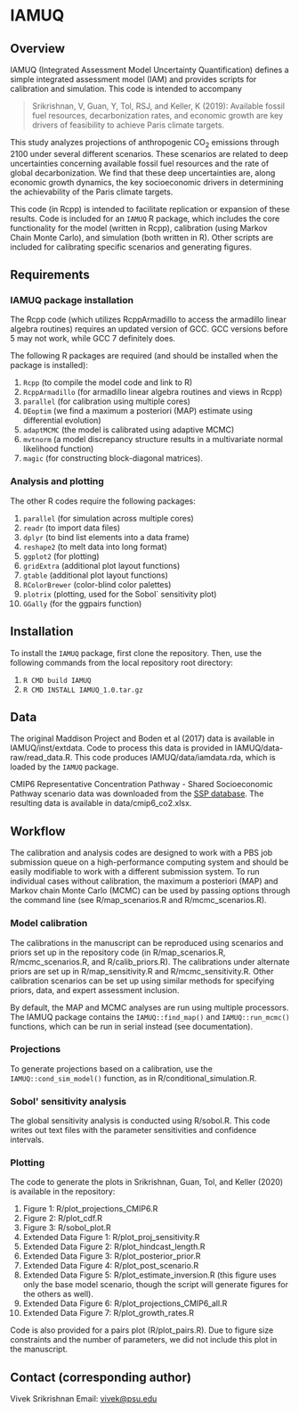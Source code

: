 # IAMUQ

## Overview

IAMUQ (Integrated Assessment Model Uncertainty Quantification) defines a simple integrated assessment model (IAM) and provides scripts for calibration and simulation. This code is intended to accompany 
>Srikrishnan, V,  Guan, Y, Tol, RSJ, and Keller, K (2019): Available fossil fuel resources, decarbonization rates, and economic growth  are key drivers of feasibility to achieve Paris climate targets.

This study analyzes projections of anthropogenic CO<sub>2</sub> emissions through 2100 under several different scenarios. These scenarios are related to deep uncertainties concerning available fossil fuel resources and the rate of global decarbonization. We find that these deep uncertainties are, along economic growth dynamics, the key socioeconomic drivers in determining the achievability of the Paris climate targets.

This code (in Rcpp) is intended to facilitate replication or expansion of these results. Code is included for an `IAMUQ` R package, which includes the core functionality for the model (written in Rcpp), calibration (using Markov Chain Monte Carlo), and simulation (both written in R). Other scripts are included for calibrating specific scenarios and generating figures.

## Requirements

### IAMUQ package installation

The Rcpp code (which utilizes RcppArmadillo to access the armadillo linear algebra routines) requires an updated version of GCC. GCC versions before 5 may not work, while GCC 7 definitely does. 

The following R packages are required (and should be installed when the package is installed):

1. `Rcpp` (to compile the model code and link to R)
2. `RcppArmadillo` (for armadillo linear algebra routines and views in Rcpp)
3. `parallel` (for calibration using multiple cores)
4. `DEoptim` (we find a maximum a posteriori (MAP) estimate using differential evolution)
5. `adaptMCMC` (the model is calibrated using adaptive MCMC)
6. `mvtnorm` (a model discrepancy structure results in a multivariate normal likelihood function)
7. `magic` (for constructing block-diagonal matrices).

### Analysis and plotting

The other R codes require the following packages:

1. `parallel` (for simulation across multiple cores)
2. `readr` (to import data files)
3. `dplyr` (to bind list elements into a data frame)
4. `reshape2` (to melt data into long format)
5. `ggplot2` (for plotting)
6. `gridExtra` (additional plot layout functions)
7. `gtable` (additional plot layout functions)
8. `RColorBrewer` (color-blind color palettes)
9. `plotrix` (plotting, used for the Sobol` sensitivity plot)
10. `GGally` (for the ggpairs function)

## Installation

To install the `IAMUQ` package, first clone the repository. Then, use the following commands from the local repository root directory:

1. `R CMD build IAMUQ`
2. `R CMD INSTALL IAMUQ_1.0.tar.gz`

## Data

The original Maddison Project and Boden et al (2017) data is available in IAMUQ/inst/extdata. Code to process this data is provided in IAMUQ/data-raw/read_data.R. This code produces IAMUQ/data/iamdata.rda, which is loaded by the `IAMUQ` package.

CMIP6 Representative Concentration Pathway - Shared Socioeconomic Pathway scenario data was downloaded from the [SSP database](https://tntcat.iiasa.ac.at/SspDb/dsd). The resulting data is available in data/cmip6_co2.xlsx.

## Workflow

The calibration and analysis codes are designed to work with a PBS job submission queue on a high-performance computing system and should be easily modifiable to work with a different submission system. To run individual cases without calibration, the maximum a posteriori (MAP) and Markov chain Monte Carlo (MCMC) can be used by passing options through the command line (see R/map_scenarios.R and R/mcmc_scenarios.R).

### Model calibration

The calibrations in the manuscript can be reproduced using scenarios and priors set up in the repository code (in R/map_scenarios.R, R/mcmc_scenarios.R, and R/calib_priors.R). The calibrations under alternate priors are set up in R/map_sensitivity.R and R/mcmc_sensitivity.R. Other calibration scenarios can be set up using similar methods for specifying priors, data, and expert assessment inclusion.

By default, the MAP and MCMC analyses are run using multiple processors. The IAMUQ package contains the `IAMUQ::find_map()` and `IAMUQ::run_mcmc()` functions, which can be run in serial instead (see documentation).

### Projections

To generate projections based on a calibration, use the `IAMUQ::cond_sim_model()` function, as in R/conditional_simulation.R.

### Sobol' sensitivity analysis

The global sensitivity analysis is conducted using R/sobol.R. This code writes out text files with the parameter sensitivities and confidence intervals.

### Plotting

The code to generate the plots in Srikrishnan, Guan, Tol, and Keller (2020) is available in the repository:

1. Figure 1: R/plot_projections_CMIP6.R
2. Figure 2: R/plot_cdf.R
3. Figure 3: R/sobol_plot.R
4. Extended Data Figure 1: R/plot_proj_sensitivity.R
5. Extended Data Figure 2: R/plot_hindcast_length.R
6. Extended Data Figure 3: R/plot_posterior_prior.R
7. Extended Data Figure 4: R/plot_post_scenario.R
8. Extended Data Figure 5: R/plot_estimate_inversion.R (this figure uses only the base model scenario, though the script will generate figures for the others as well).
9. Extended Data Figure 6: R/plot_projections_CMIP6_all.R
10. Extended Data Figure 7: R/plot_growth_rates.R

Code is also provided for a pairs plot (R/plot_pairs.R). Due to figure size constraints and the number of parameters, we did not include this plot in the manuscript.

## Contact (corresponding author)
Vivek Srikrishnan
Email: <vivek@psu.edu>
